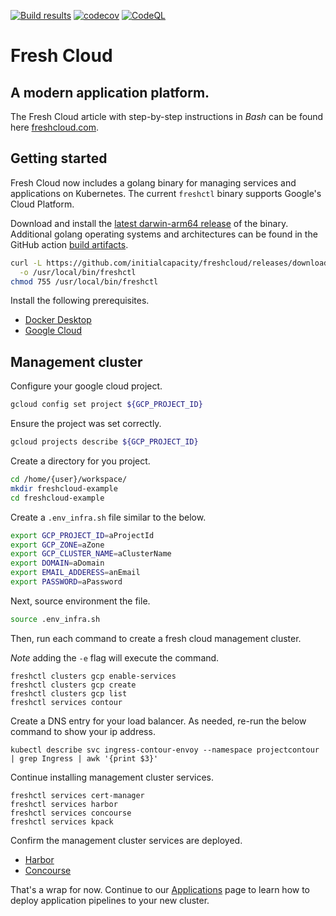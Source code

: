 [![Build results](https://github.com/initialcapacity/freshcloud/workflows/build/badge.svg)](https://github.com/initialcapacity/freshcloud/actions)
[![codecov](https://codecov.io/gh/initialcapacity/freshcloud/branch/main/graph/badge.svg)](https://codecov.io/gh/initialcapacity/freshcloud)
[![CodeQL](https://github.com/initialcapacity/freshcloud/actions/workflows/codeql.yml/badge.svg)](https://github.com/initialcapacity/freshcloud/actions/workflows/codeql.yml)

# Fresh Cloud

## A modern application platform.

The Fresh Cloud article with step-by-step instructions in *Bash* can be found here [freshcloud.com](https://www.freshcloud.com).

## Getting started

Fresh Cloud now includes a golang binary for managing services and applications on Kubernetes.
The current `freshctl` binary supports Google's Cloud Platform.

Download and install the
[latest darwin-arm64 release](https://github.com/initialcapacity/freshcloud/releases/latest/download/freshctl-darwin-arm64)
of the binary. Additional golang operating systems and architectures can be found in the
GitHub action [build artifacts](https://github.com/initialcapacity/freshcloud/actions/workflows/build.yml).

```bash
curl -L https://github.com/initialcapacity/freshcloud/releases/download/latest/freshctl-darwin-arm64 \
  -o /usr/local/bin/freshctl
chmod 755 /usr/local/bin/freshctl
```

Install the following prerequisites.
* [Docker Desktop](https://www.docker.com/products/docker-desktop)
* [Google Cloud](https://cloud.google.com/sdk)

## Management cluster

Configure your google cloud project.

```bash
gcloud config set project ${GCP_PROJECT_ID}
```

Ensure the project was set correctly.

```bash
gcloud projects describe ${GCP_PROJECT_ID}
```

Create a directory for you project.

```bash
cd /home/{user}/workspace/
mkdir freshcloud-example
cd freshcloud-example
```

Create a `.env_infra.sh` file similar to the below.

```bash
export GCP_PROJECT_ID=aProjectId
export GCP_ZONE=aZone
export GCP_CLUSTER_NAME=aClusterName
export DOMAIN=aDomain
export EMAIL_ADDERESS=anEmail
export PASSWORD=aPassword
```

Next, source environment the file.

```bash
source .env_infra.sh
```

Then, run each command to create a fresh cloud management cluster.

_Note_ adding the `-e` flag will execute the command.

```base
freshctl clusters gcp enable-services
freshctl clusters gcp create
freshctl clusters gcp list
freshctl services contour
```

Create a DNS entry for your load balancer. As needed, re-run the below command to show your ip address.

```base
kubectl describe svc ingress-contour-envoy --namespace projectcontour | grep Ingress | awk '{print $3}'
```

Continue installing management cluster services.

```base
freshctl services cert-manager
freshctl services harbor
freshctl services concourse
freshctl services kpack
```

Confirm the management cluster services are deployed.
* [Harbor](https://registry.{your-domain})
* [Concourse](https://ci.{your-domain})

That's a wrap for now.
Continue to our [Applications](APPLICATIONS.md) page to learn how to deploy application pipelines to your new cluster.

